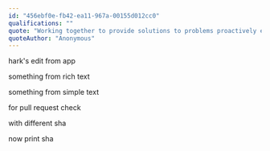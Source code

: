 ```yaml
---
id: "456ebf0e-fb42-ea11-967a-00155d012cc0"
qualifications: ""
quote: "Working together to provide solutions to problems proactively every day, for our clients and internally"
quoteAuthor: "Anonymous"
---
```


hark's edit from app

something from rich text

something from simple text

for pull request check

with different sha

now print sha
